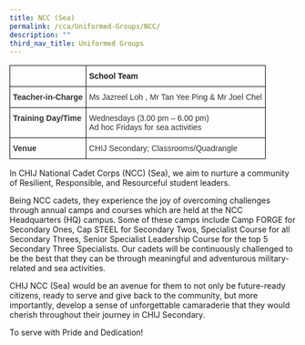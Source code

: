 ```yaml
---
title: NCC (Sea)
permalink: /cca/Uniformed-Groups/NCC/
description: ""
third_nav_title: Uniformed Groups
---
```


<style type="text/css">
.tg  {border-collapse:collapse;border-spacing:0;}
.tg td{border-color:black;border-style:solid;border-width:1px;font-family:Arial, sans-serif;font-size:14px;
  overflow:hidden;padding:10px 5px;word-break:normal;}
.tg th{border-color:black;border-style:solid;border-width:1px;font-family:Arial, sans-serif;font-size:14px;
  font-weight:normal;overflow:hidden;padding:10px 5px;word-break:normal;}
.tg .tg-1wig{font-weight:bold;text-align:left;vertical-align:top}
.tg .tg-pvk6{color:#333;text-align:left;vertical-align:middle}
.tg .tg-osjb{color:#333;font-weight:bold;text-align:left;vertical-align:top}
</style>
<table class="tg">
<thead>
  <tr>
    <th class="tg-osjb"></th>
    <th class="tg-1wig">School Team</th>
  </tr>
</thead>
<tbody>
  <tr>
    <td class="tg-osjb">Teacher-in-Charge<br></td>
    <td class="tg-pvk6"><span style="color:inherit;background-color:transparent">Ms Jazreel Loh , Mr Tan Yee Ping &amp; Mr Joel Chel</span><br></td>
  </tr>
  <tr>
    <td class="tg-osjb">Training Day/Time<br></td>
    <td class="tg-pvk6"><span style="color:inherit;background-color:transparent">Wednesdays (3.00 pm – 6.00 pm)</span><br><span style="color:inherit;background-color:transparent">Ad hoc Fridays for sea activities</span></td>
  </tr>
  <tr>
    <td class="tg-osjb">Venue<br></td>
    <td class="tg-pvk6"><span style="color:inherit;background-color:transparent">CHIJ Secondary; Classrooms/Quadrangle</span></td>
  </tr>
</tbody>
</table>

In CHIJ National Cadet Corps (NCC) (Sea), we aim to nurture a community of Resilient, Responsible, and Resourceful student leaders.

  

Being NCC cadets, they experience the joy of overcoming challenges through annual camps and courses which are held at the NCC Headquarters (HQ) campus. Some of these camps include Camp FORGE for Secondary Ones, Cap STEEL for Secondary Twos, Specialist Course for all Secondary Threes, Senior Specialist Leadership Course for the top 5 Secondary Three Specialists. Our cadets will be continuously challenged to be the best that they can be through meaningful and adventurous military-related and sea activities. 

CHIJ NCC (Sea) would be an avenue for them to not only be future-ready citizens, ready to serve and give back to the community, but more importantly, develop a sense of unforgettable camaraderie that they would cherish throughout their journey in CHIJ Secondary. 

To serve with Pride and Dedication!